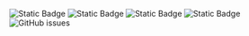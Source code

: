 ![Static Badge](https://img.shields.io/badge/blacklists-60-000000) ![Static Badge](https://img.shields.io/badge/blacklisted-2838623-cc0000) ![Static Badge](https://img.shields.io/badge/whitelisted-2245-00CC00) ![Static Badge](https://img.shields.io/badge/streaming_blacklist-28107-000000) ![GitHub issues](https://img.shields.io/github/issues/fabriziosalmi/blacklists)
